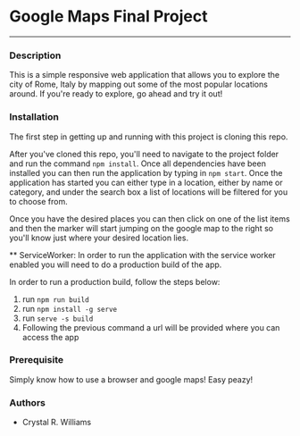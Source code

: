 # Google Maps Final Project
---

### Description
This is a simple responsive web application that allows you to explore the city of Rome, Italy by mapping out some of the most popular locations around. If you're ready to explore, go ahead and try it out!

### Installation
The first step in getting up and running with this project is cloning this repo. 

After you've cloned this repo, you'll need to navigate to the project folder and run the command `npm install`. Once all dependencies have been installed you can then run the application by typing in `npm start`. Once the application has started you can either type in a location, either by name or category, and under the search box a list of locations will be filtered for you to choose from.

Once you have the desired places you can then click on one of the list items and then the marker will start jumping on the google map to the right so you'll know just where your desired location lies.

** ServiceWorker: In order to run the application with the service worker enabled you will need to do a production build of the app. 

In order to run a production build, follow the steps below:

1. run `npm run build`
2. run `npm install -g serve`
3. run `serve -s build`
4. Following the previous command a url will be provided where you can access the app

### Prerequisite

Simply know how to use a browser and google maps! Easy peazy!

### Authors
* Crystal R. Williams